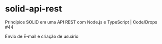 # solid-api-rest

Princípios SOLID em uma API REST com Node.js e TypeScript | Code/Drops #44

Envio de E-mail e criação de usuário
